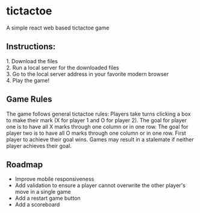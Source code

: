 # tictactoe
A simple react web based tictactoe game

<h2>Instructions:</h2>
1. Download the files<br />
2. Run a local server for the downloaded files<br />
3. Go to the local server address in your favorite modern browser<br />
4. Play the game!

<h2>Game Rules</h2>
The game follows general tictactoe rules:
Players take turns clicking a box to make their mark (X for player 1 and O for player 2).
The goal for player one is to have all X marks through one column or in one row.
The goal for player two is to have all O marks through one column or in one row.
First player to achieve their goal wins.
Games may result in a stalemate if neither player achieves their goal.

<h2>Roadmap</h2>
<ul>
<li>Improve mobile responsiveness</li>
<li>Add validation to ensure a player cannot overwrite the other player's move in a single game</li>
<li>Add a restart game button</li>
<li>Add a scoreboard</li>
</ul>
